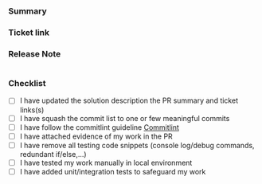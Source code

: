 <!-- Thank you for contributing a pull request! -->
### Summary
<!--
A short description or a loom video might be helpful
-->


### Ticket link
<!--
If this pull request addresses a feature requests/bugs, please link the relevant tickets
-->

### Release Note
<!--
If no release notes are required, just write "NONE" in the release-note block below.
If yes, a release note is required:
Enter your past-tense release note in the block below.
-->
```release-note
```

### Checklist

- [ ] I have updated the solution description the PR summary and ticket links(s)
- [ ] I have squash the commit list to one or few meaningful commits
- [ ] I have follow the commitlint guideline [Commitlint](https://commitlint.js.org/#/concepts-commit-conventions)
- [ ] I have attached evidence of my work in the PR
- [ ] I have remove all testing code snippets (console log/debug commands, redundant if/else,...)
- [ ] I have tested my work manually in local environment
- [ ] I have added unit/integration tests to safeguard my work